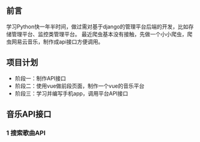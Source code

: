 ## 前言

学习Python快一年半时间，做过需对基于django的管理平台后端的开发，比如存储管理平台、监控类管理平台。
最近爬虫基本没有接触，先做一个小小爬虫，爬虫网易云音乐，制作成api接口方便调用。

## 项目计划

- 阶段一：制作API接口
- 阶段二：使用vue做前段页面，制作一个vue的音乐平台
- 阶段三：学习并编写手机app，调用平台API接口

## 音乐API接口

### 1 搜索歌曲API

